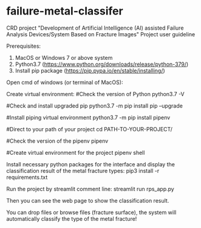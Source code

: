 # failure-metal-classifer
CRD project "Development of Artificial Intelligence (AI) assisted Failure Analysis Devices/System Based on Fracture Images" Project user guideline

Prerequisites:
1. MacOS or Windows 7 or above system
2. Python3.7 (https://www.python.org/downloads/release/python-379/)
3. Install pip package (https://pip.pypa.io/en/stable/installing/)


Open cmd of windows (or terminal of MacOS):

Create virtual environment: 
#Check the version of Python
python3.7 -V

#Check and install upgraded pip
python3.7 -m pip install pip –upgrade

#Install piping virtual environment
python3.7 -m pip install pipenv

#Direct to your path of your project
cd PATH-TO-YOUR-PROJECT/

#Check the version of the pipenv
pipenv

#Create virtual environment for the project
pipenv shell

Install necessary python packages for the interface and display the classification result of the metal fracture types:
pip3 install -r requirements.txt

Run the project by streamlit comment line:
streamlit run rps_app.py

Then you can see the web page to show the classification result.
 


You can drop files or browse files (fracture surface), the system will automatically classify the type of the metal fracture!

